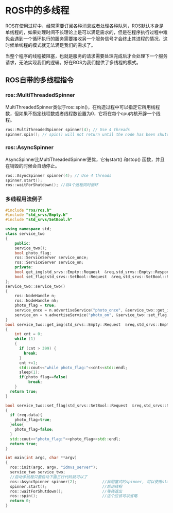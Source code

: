 # ROS中的多线程

ROS在使用过程中，经常需要订阅各种消息或者处理各种队列，ROS默认本身是单线程的，如果处理时间不长理论上是可以满足需求的，但是在程序执行过程中难免会遇到一个循环执行的服务需要接收另一个服务信号才会终止其进程的情况，这时候单线程的模式就无法满足我们的需求了。

当整个程序的线程被阻塞，也就是服务的请求需要处理完成后才会处理下一个服务请求，无法实现我们的逻辑。好在ROS为我们提供了多线程的模式。

## ROS自带的多线程指令

### ros::MultiThreadedSpinner

MultiThreadedSpinner类似于ros::spin()，在构造过程中可以指定它所用线程数，但如果不指定线程数或者线程数设置为0，它将在每个cpu内核开辟一个线程。

```cpp
ros::MultiThreadedSpinner spinner(4); // Use 4 threads
spinner.spin(); // spin() will not return until the node has been shutdown
```

### ros::AsyncSpinner

AsyncSpinner比MultiThreadedSpinner更优，它有start() 和stop() 函数，并且在销毁的时候会自动停止。

```cpp
ros::AsyncSpinner spinner(4); // Use 4 threads
spinner.start();
ros::waitForShutdown(); //将4个进程同时循环
```

### 多线程用法例子

```cpp
#include "ros/ros.h"
#include "std_srvs/Empty.h"
#include "std_srvs/SetBool.h"

using namespace std;
class service_two
{
    public:
    service_two();
    bool photo_flag;
    ros::ServiceServer service_once;
    ros::ServiceServer service_on;
    private:
    bool get_img(std_srvs::Empty::Request  &req,std_srvs::Empty::Response &res);
    bool set_flag(std_srvs::SetBool::Request  &req,std_srvs::SetBool::Response &res);
};
service_two::service_two()
{
    ros::NodeHandle n;
    ros::NodeHandle nh;
    photo_flag = true;  
    service_once = n.advertiseService("photo_once", &service_two::get_img,this);
    service_on = n.advertiseService("photo_on", &service_two::set_flag,this);
}
bool service_two::get_img(std_srvs::Empty::Request  &req,std_srvs::Empty::Response &res)
{
    int cnt = 0;
    while (1)
    {
      if (cnt > 399) {
        break;
      }      
      cnt +=1;
      std::cout<<"while photo_flag:"<<cnt<<std::endl;      
      sleep(1);
      if(photo_flag==false)
          break;
    }
  return true;
}

bool service_two::set_flag(std_srvs::SetBool::Request  &req,std_srvs::SetBool::Response &res)
{
  if (req.data){
    photo_flag=true;
  }else{
    photo_flag=false;
  }
  std::cout<<"photo_flag:"<<photo_flag<<std::endl;
  return true;
}

int main(int argc, char **argv)
{
  ros::init(argc, argv, "idmvs_server");
  service_two service_two;
  //启动多线程只要启动下面三行代码就可以了
  ros::AsyncSpinner spinner(2);           //非阻塞式的spinner, 可以使用start和stop进行启停
  spinner.start();                        //启动线程
  ros::waitForShutdown();                 //等待退出
  ros::spin();                            //这个应该可以省略
  return 0;
}

```

